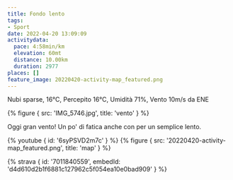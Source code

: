 ```yaml
---
title: Fondo lento
tags:
- Sport
date: 2022-04-20 13:09:09
activitydata:
  pace: 4:58min/km
  elevation: 60mt
  distance: 10.00km
  duration: 2977
places: []
feature_image: 20220420-activity-map_featured.png
---
```


Nubi sparse, 16°C, Percepito 16°C, Umidità 71%, Vento 10m/s da ENE

{% figure { src: 'IMG_5746.jpg', title: 'vento' } %}

<!--more-->

Oggi gran vento! Un po' di fatica anche con per un semplice lento.

{% youtube { id: '6syPSVD2m7c' } %}
{% figure { src: '20220420-activity-map_featured.png', title: 'map' } %}

{% strava { id: '7011840559', embedId: 'd4d610d2b1f6881c127962c5f054ea10e0bad909' } %}